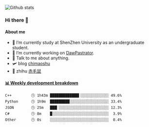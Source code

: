 ![Github stats](https://github-readme-stats.vercel.app/api?username=chimaoshu&show_icons=true&theme=cobalt)

### Hi there 👋

#### About me

- 🏫 I’m currently study at ShenZhen University as an undergraduate student.
- 🔭 I’m currently working on [DawPastrator](https://github.com/DawPastrator/server).
- 💬 Talk to me about anything.
- 🛩️ blog  [chimaoshu](https://www.chimaoshu.top)
- 🎯 zhihu  [赤毛鼠](https://www.zhihu.com/people/chi-mao-shu-53/)

<!-- waka-box start -->
#### <a href="https://gist.github.com/e235103f6d3ace58395a9ff863c34467" target="_blank">📊 Weekly development breakdown</a>
```text
C++         🕓 1h43m █████████████▍░░░░░░░░░░░░░ 49.6%
Python      🕓 1h9m  █████████░░░░░░░░░░░░░░░░░░ 33.4%
JSON        🕓 25m   ███▎░░░░░░░░░░░░░░░░░░░░░░░ 12.3%
C#          🕓 8m    █░░░░░░░░░░░░░░░░░░░░░░░░░░  3.9%
Other       🕓 0s    ░░░░░░░░░░░░░░░░░░░░░░░░░░░  0.4%
```
<!-- Powered by https://github.com/YouEclipse/waka-box-go . -->
<!-- waka-box end -->
